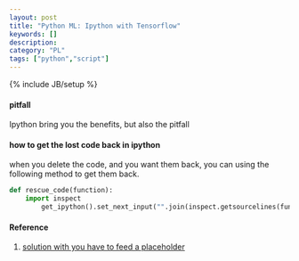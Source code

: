```yaml
---
layout: post
title: "Python ML: Ipython with Tensorflow"
keywords: []
description: 
category: "PL"
tags: ["python","script"]
---
```

{% include JB/setup %}


#### pitfall
Ipython bring you the benefits, but also the pitfall


#### how to get the lost code back in ipython 

when you delete the code, and you want them back, you can using the following
method to get them back.

```python
def rescue_code(function):
    import inspect
        get_ipython().set_next_input("".join(inspect.getsourcelines(function)[0]))
```


#### Reference
1. [solution with you have to feed a placeholder](https://stackoverflow.com/questions/35114376/error-when-computing-summaries-in-tensorflow)
